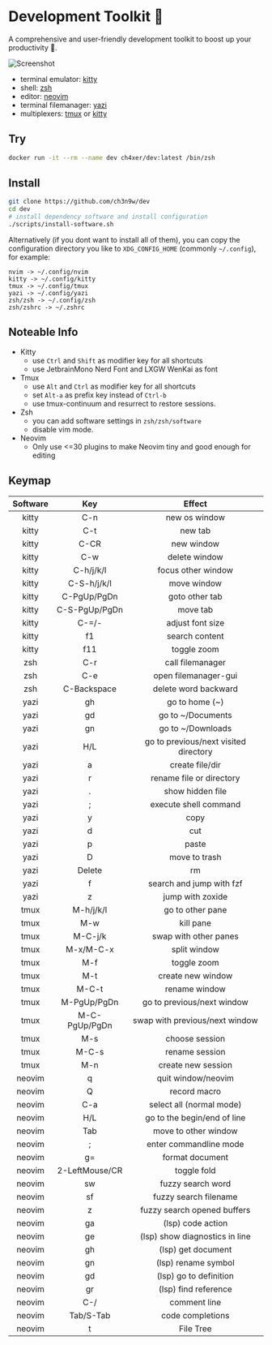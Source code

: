 # Development Toolkit 📡

A comprehensive and user-friendly development toolkit to boost up your productivity 🚀.

![Screenshot](https://ch3n9w.github.io/posts/tech-dev-2024/cover.png)

- terminal emulator: [kitty](https://github.com/kovidgoyal/kitty)
- shell: [zsh](https://www.zsh.org/)
- editor: [neovim](https://github.com/neovim/neovim)
- terminal filemanager: [yazi](https://github.com/sxyazi/yazi)
- multiplexers: [tmux](https://github.com/tmux/tmux) or [kitty](https://github.com/kovidgoyal/kitty)

## Try

```bash
docker run -it --rm --name dev ch4xer/dev:latest /bin/zsh
```

## Install

```bash
git clone https://github.com/ch3n9w/dev
cd dev
# install dependency software and install configuration
./scripts/install-software.sh
```

Alternatively (if you dont want to install all of them), you can copy the configuration directory you like to `XDG_CONFIG_HOME` (commonly `~/.config`), for example:

```
nvim -> ~/.config/nvim
kitty -> ~/.config/kitty
tmux -> ~/.config/tmux
yazi -> ~/.config/yazi
zsh/zsh -> ~/.config/zsh
zsh/zshrc -> ~/.zshrc
```

## Noteable Info

- Kitty
  - use `Ctrl` and `Shift` as modifier key for all shortcuts
  - use JetbrainMono Nerd Font and LXGW WenKai as font
- Tmux
  - use `Alt` and `Ctrl` as modifier key for all shortcuts
  - set `Alt-a` as prefix key instead of `Ctrl-b`
  - use tmux-continuum and resurrect to restore sessions.
- Zsh
  - you can add software settings in `zsh/zsh/software`
  - disable vim mode.
- Neovim
  - Only use <=30 plugins to make Neovim tiny and good enough for editing

## Keymap

| Software |      Key       |                Effect                 |
| :------: | :------------: | :-----------------------------------: |
|  kitty   |      C-n       |             new os window             |
|  kitty   |      C-t       |                new tab                |
|  kitty   |      C-CR      |              new window               |
|  kitty   |      C-w       |             delete window             |
|  kitty   |   C-h/j/k/l    |          focus other window           |
|  kitty   |  C-S-h/j/k/l   |              move window              |
|  kitty   |  C-PgUp/PgDn   |            goto other tab             |
|  kitty   | C-S-PgUp/PgDn  |               move tab                |
|  kitty   |     C-=/-      |           adjust font size            |
|  kitty   |       f1       |            search content             |
|  kitty   |      f11       |              toggle zoom              |
|   zsh    |      C-r       |           call filemanager            |
|   zsh    |      C-e       |         open filemanager-gui          |
|   zsh    |  C-Backspace   |         delete word backward          |
|   yazi   |       gh       |            go to home (~)             |
|   yazi   |       gd       |           go to ~/Documents           |
|   yazi   |       gn       |           go to ~/Downloads           |
|   yazi   |      H/L       | go to previous/next visited directory |
|   yazi   |       a        |            create file/dir            |
|   yazi   |       r        |       rename file or directory        |
|   yazi   |       .        |           show hidden file            |
|   yazi   |       ;        |         execute shell command         |
|   yazi   |       y        |                 copy                  |
|   yazi   |       d        |                  cut                  |
|   yazi   |       p        |                 paste                 |
|   yazi   |       D        |             move to trash             |
|   yazi   |     Delete     |                  rm                   |
|   yazi   |       f        |       search and jump with fzf        |
|   yazi   |       z        |           jump with zoxide            |
|   tmux   |   M-h/j/k/l    |           go to other pane            |
|   tmux   |      M-w       |               kill pane               |
|   tmux   |    M-C-j/k     |         swap with other panes         |
|   tmux   |   M-x/M-C-x    |             split window              |
|   tmux   |      M-f       |              toggle zoom              |
|   tmux   |      M-t       |           create new window           |
|   tmux   |     M-C-t      |             rename window             |
|   tmux   |  M-PgUp/PgDn   |      go to previous/next window       |
|   tmux   | M-C-PgUp/PgDn  |    swap with previous/next window     |
|   tmux   |      M-s       |            choose session             |
|   tmux   |     M-C-s      |            rename session             |
|   tmux   |      M-n       |          create new session           |
|  neovim  |       q        |          quit window/neovim           |
|  neovim  |       Q        |             record macro              |
|  neovim  |      C-a       |       select all (normal mode)        |
|  neovim  |      H/L       |      go to the begin/end of line      |
|  neovim  |      Tab       |         move to other window          |
|  neovim  |       ;        |        enter commandline mode         |
|  neovim  |       g=       |            format document            |
|  neovim  | 2-LeftMouse/CR |              toggle fold              |
|  neovim  |       sw       |           fuzzy search word           |
|  neovim  |       sf       |         fuzzy search filename         |
|  neovim  |       z        |      fuzzy search opened buffers      |
|  neovim  |       ga       |           (lsp) code action           |
|  neovim  |       ge       |    (lsp) show diagnostics in line     |
|  neovim  |       gh       |          (lsp) get document           |
|  neovim  |       gn       |          (lsp) rename symbol          |
|  neovim  |       gd       |        (lsp) go to definition         |
|  neovim  |       gr       |         (lsp) find reference          |
|  neovim  |      C-/       |             comment line              |
|  neovim  |   Tab/S-Tab    |           code completions            |
|  neovim  |       t        |               File Tree               |
